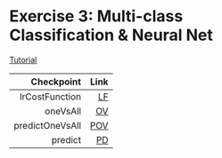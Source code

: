 # Exercise 3: Multi-class Classification & Neural Net

[Tutorial](https://github.com/PeterWrighten/MachineLearning/blob/main/AndrewNG-ML/ex3-MC%26NN/ex3.pdf)

Checkpoint|Link
--:|--:
lrCostFunction | [LF](https://github.com/PeterWrighten/MachineLearning/blob/main/AndrewNG-ML/ex3-MC%26NN/lrCostFunction.m)
oneVsAll | [OV](https://github.com/PeterWrighten/MachineLearning/blob/main/AndrewNG-ML/ex3-MC%26NN/oneVsAll.m)
predictOneVsAll | [POV](https://github.com/PeterWrighten/MachineLearning/blob/main/AndrewNG-ML/ex3-MC%26NN/predictOneVsAll.m)
predict |  [PD](https://github.com/PeterWrighten/MachineLearning/blob/main/AndrewNG-ML/ex3-MC%26NN/predict.m)
